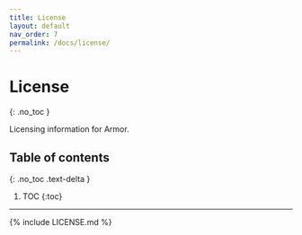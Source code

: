```yaml
---
title: License
layout: default
nav_order: 7
permalink: /docs/license/
---
```


# License
{: .no_toc }

Licensing information for Armor.

## Table of contents
{: .no_toc .text-delta }

1. TOC
{:toc}

---

{% include LICENSE.md %}
